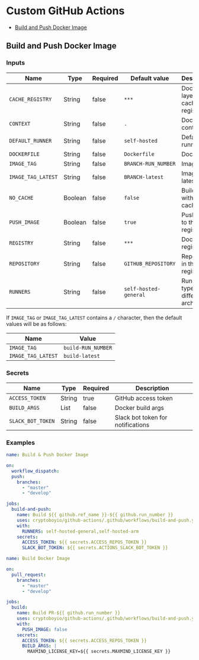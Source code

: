 # Custom GitHub Actions

- [Build and Push Docker Image](#build-and-push-docker-image)

## Build and Push Docker Image

### Inputs

| Name               | Type    | Required | Default value         | Description                      |
| ------------------ | ------- | -------- | --------------------- | -------------------------------- |
| `CACHE_REGISTRY`   | String  | false    | `***`                 | Docker layers cache registry     |
| `CONTEXT`          | String  | false    | `.`                   | Docker context                   |
| `DEFAULT_RUNNER`   | String  | false    | `self-hosted`         | Default runner                   |
| `DOCKERFILE`       | String  | false    | `Dockerfile`          | Dockerfile                       |
| `IMAGE_TAG`        | String  | false    | `BRANCH-RUN_NUMBER`   | Image tag                        |
| `IMAGE_TAG_LATEST` | String  | false    | `BRANCH-latest`       | Image tag latest                 |
| `NO_CACHE`         | Boolean | false    | `false`               | Build without cache              |
| `PUSH_IMAGE`       | Boolean | false    | `true`                | Push image to the registry       |
| `REGISTRY`         | String  | false    | `***`                 | Docker registry                  |
| `REPOSITORY`       | String  | false    | `GITHUB_REPOSITORY`   | Repository in the registry       |
| `RUNNERS`          | String  | false    | `self-hosted-general` | Runner types for different archs |

If `IMAGE_TAG` or `IMAGE_TAG_LATEST` contains a `/` character, then the default values ​​will be as follows:

| Name               | Value              |
| ------------------ | ------------------ |
| `IMAGE_TAG`        | `build-RUN_NUMBER` |
| `IMAGE_TAG_LATEST` | `build-latest`     |

### Secrets

| Name              | Type   | Required | Description                       |
| ----------------- | ------ | -------- | --------------------------------- |
| `ACCESS_TOKEN`    | String | true     | GitHub access token               |
| `BUILD_ARGS`      | List   | false    | Docker build args                 |
| `SLACK_BOT_TOKEN` | String | false    | Slack bot token for notifications |

### Examples

```yaml
name: Build & Push Docker Image

on:
  workflow_dispatch:
  push:
    branches:
      - "master"
      - "develop"

jobs:
  build-and-push:
    name: Build ${{ github.ref_name }}-${{ github.run_number }}
    uses: cryptoboyio/github-actions/.github/workflows/build-and-push.yaml@v1.0.2
    with:
      RUNNERS: self-hosted-general,self-hosted-arm
    secrets:
      ACCESS_TOKEN: ${{ secrets.ACCESS_REPOS_TOKEN }}
      SLACK_BOT_TOKEN: ${{ secrets.ACTIONS_SLACK_BOT_TOKEN }}
```

```yaml
name: Build Docker Image

on:
  pull_request:
    branches:
      - "master"
      - "develop"

jobs:
  build:
    name: Build PR-${{ github.run_number }}
    uses: cryptoboyio/github-actions/.github/workflows/build-and-push.yaml@v1.0.2
    with:
      PUSH_IMAGE: false
    secrets:
      ACCESS_TOKEN: ${{ secrets.ACCESS_REPOS_TOKEN }}
      BUILD_ARGS: |
        MAXMIND_LICENSE_KEY=${{ secrets.MAXMIND_LICENSE_KEY }}
```
